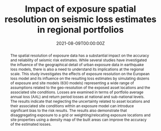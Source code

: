 ---
title: "Impact of exposure spatial resolution on seismic loss estimates in regional portfolios"
authors:
- Jamal Dabbeek
- Helen Crowley
- Vitor Silva
- Graeme Weatherill
- admin
- Cecilia Nievas
date: "2021-08-09T00:00:00Z"
doi: "10.1007/s10518-021-01194-x"

# Schedule page publish date (NOT publication's date).
publishDate: "2023-12-19T00:00:00Z"

# Publication type.
# Accepts a single type but formatted as a YAML list (for Hugo requirements).
# Enter a publication type from the CSL standard.
publication_types: ["article-journal"]

# Publication name and optional abbreviated publication name.
publication: "*Bulletin of Earthquake Engineering , 19*(14)"
publication_short: ""

abstract: 'The spatial resolution of exposure data has a substantial impact on the accuracy and reliability of seismic risk estimates. While several studies have investigated the influence of the geographical detail of urban exposure data in earthquake loss models, there is also a need to understand its implications at the regional scale. This study investigates the effects of exposure resolution on the European loss model and its influence on the resulting loss estimates by simulating dozens of exposure and site models (630 models) representing a wide range of assumptions related to the geo-resolution of the exposed asset locations and the associated site conditions. Losses are examined in terms of portfolio average annual loss (AAL) and return period losses at national and sub-national levels. The results indicate that neglecting the uncertainty related to asset locations and their associated site conditions within an exposure model can introduce significant bias to the risk results. The results also demonstrate that disaggregating exposure to a grid or weighting/relocating exposure locations and site properties using a density map of the built areas can improve the accuracy of the estimated losses.'

# Summary. An optional shortened abstract.
summary: ''

tags:
 - exposure modeling
 - global earthquake model
featured: false

# links:
# - name: ""
#   url: ""
url_pdf: 'https://www.researchgate.net/publication/353780026_Impact_of_exposure_spatial_resolution_on_seismic_loss_estimates_in_regional_portfolios'
url_code: 'https://github.com/GEMScienceTools/spatial-disaggregation'
url_dataset: ''
url_poster: ''
url_project: ''
url_slides: ''
url_source: ''
url_video: ''

# Featured image
# To use, add an image named `featured.jpg/png` to your page's folder. 
image:
  caption: ''
  focal_point: ""
  preview_only: false

# Associated Projects (optional).
#   Associate this publication with one or more of your projects.
#   Simply enter your project's folder or file name without extension.
#   E.g. `internal-project` references `content/project/internal-project/index.md`.
#   Otherwise, set `projects: []`.
projects: []

# Slides (optional).
#   Associate this publication with Markdown slides.
#   Simply enter your slide deck's filename without extension.
#   E.g. `slides: "example"` references `content/slides/example/index.md`.
#   Otherwise, set `slides: ""`.
slides: ""
---